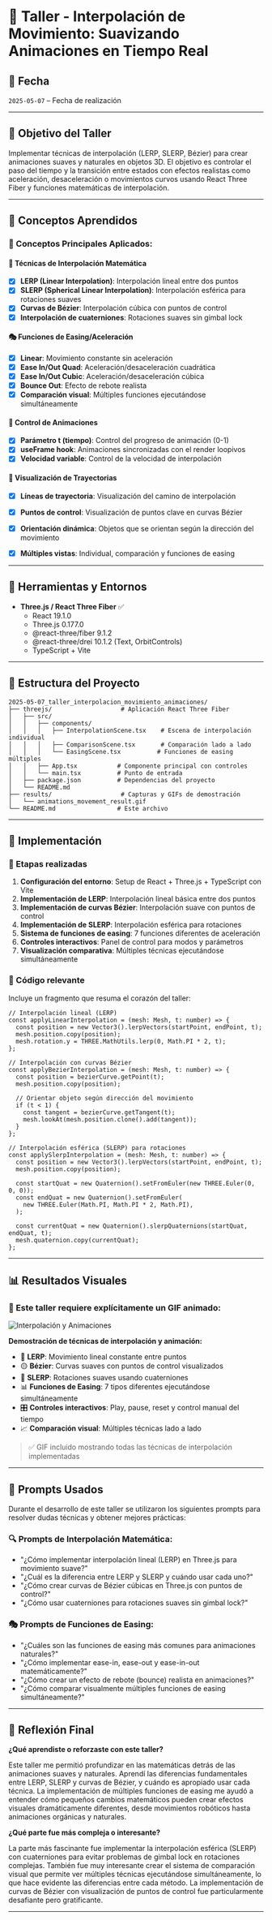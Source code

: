 # 🧪 Taller - Interpolación de Movimiento: Suavizando Animaciones en Tiempo Real

## 📅 Fecha

`2025-05-07` – Fecha de realización

---

## 🎯 Objetivo del Taller

Implementar técnicas de interpolación (LERP, SLERP, Bézier) para crear animaciones suaves y naturales en objetos 3D. El objetivo es controlar el paso del tiempo y la transición entre estados con efectos realistas como aceleración, desaceleración o movimientos curvos usando React Three Fiber y funciones matemáticas de interpolación.

---

## 🧠 Conceptos Aprendidos

### 🎯 Conceptos Principales Aplicados:

#### 📐 **Técnicas de Interpolación Matemática**

- [x] **LERP (Linear Interpolation)**: Interpolación lineal entre dos puntos
- [x] **SLERP (Spherical Linear Interpolation)**: Interpolación esférica para rotaciones suaves
- [x] **Curvas de Bézier**: Interpolación cúbica con puntos de control
- [x] **Interpolación de cuaterniones**: Rotaciones suaves sin gimbal lock

#### 🎭 **Funciones de Easing/Aceleración**

- [x] **Linear**: Movimiento constante sin aceleración
- [x] **Ease In/Out Quad**: Aceleración/desaceleración cuadrática
- [x] **Ease In/Out Cubic**: Aceleración/desaceleración cúbica
- [x] **Bounce Out**: Efecto de rebote realista
- [x] **Comparación visual**: Múltiples funciones ejecutándose simultáneamente

#### 🔄 **Control de Animaciones**

- [x] **Parámetro t (tiempo)**: Control del progreso de animación (0-1)
- [x] **useFrame hook**: Animaciones sincronizadas con el render loopivos
- [x] **Velocidad variable**: Control de la velocidad de interpolación

#### 🎨 **Visualización de Trayectorias**

- [x] **Líneas de trayectoria**: Visualización del camino de interpolación
- [x] **Puntos de control**: Visualización de puntos clave en curvas Bézier
- [x] **Orientación dinámica**: Objetos que se orientan según la dirección del movimiento
- [x] **Múltiples vistas**: Individual, comparación y funciones de easing


---

## 🔧 Herramientas y Entornos

- **Three.js / React Three Fiber** ✅
  - React 19.1.0
  - Three.js 0.177.0
  - @react-three/fiber 9.1.2
  - @react-three/drei 10.1.2 (Text, OrbitControls)
  - TypeScript + Vite

---

## 📁 Estructura del Proyecto

```
2025-05-07_taller_interpolacion_movimiento_animaciones/
├── threejs/                   # Aplicación React Three Fiber
│   ├── src/
│   │   ├── components/
│   │   │   ├── InterpolationScene.tsx    # Escena de interpolación individual
│   │   │   ├── ComparisonScene.tsx       # Comparación lado a lado
│   │   │   └── EasingScene.tsx          # Funciones de easing múltiples
│   │   ├── App.tsx           # Componente principal con controles
│   │   └── main.tsx          # Punto de entrada
│   ├── package.json          # Dependencias del proyecto
│   └── README.md
├── results/                   # Capturas y GIFs de demostración
│   └── animations_movement_result.gif
└── README.md                 # Este archivo
```

---

## 🧪 Implementación

### 🔹 Etapas realizadas

1. **Configuración del entorno**: Setup de React + Three.js + TypeScript con Vite
2. **Implementación de LERP**: Interpolación lineal básica entre dos puntos
3. **Implementación de curvas Bézier**: Interpolación suave con puntos de control
4. **Implementación de SLERP**: Interpolación esférica para rotaciones
5. **Sistema de funciones de easing**: 7 funciones diferentes de aceleración
6. **Controles interactivos**: Panel de control para modos y parámetros
7. **Visualización comparativa**: Múltiples técnicas ejecutándose simultáneamente

### 🔹 Código relevante

Incluye un fragmento que resuma el corazón del taller:

```tsx
// Interpolación lineal (LERP)
const applyLinearInterpolation = (mesh: Mesh, t: number) => {
  const position = new Vector3().lerpVectors(startPoint, endPoint, t);
  mesh.position.copy(position);
  mesh.rotation.y = THREE.MathUtils.lerp(0, Math.PI * 2, t);
};

// Interpolación con curvas Bézier
const applyBezierInterpolation = (mesh: Mesh, t: number) => {
  const position = bezierCurve.getPoint(t);
  mesh.position.copy(position);

  // Orientar objeto según dirección del movimiento
  if (t < 1) {
    const tangent = bezierCurve.getTangent(t);
    mesh.lookAt(mesh.position.clone().add(tangent));
  }
};

// Interpolación esférica (SLERP) para rotaciones
const applySlerpInterpolation = (mesh: Mesh, t: number) => {
  const position = new Vector3().lerpVectors(startPoint, endPoint, t);
  mesh.position.copy(position);

  const startQuat = new Quaternion().setFromEuler(new THREE.Euler(0, 0, 0));
  const endQuat = new Quaternion().setFromEuler(
    new THREE.Euler(Math.PI, Math.PI * 2, Math.PI),
  );

  const currentQuat = new Quaternion().slerpQuaternions(startQuat, endQuat, t);
  mesh.quaternion.copy(currentQuat);
};
```

---

## 📊 Resultados Visuales

### 📌 Este taller **requiere explícitamente un GIF animado**:

![Interpolación y Animaciones](./results/animations_movement_result.gif)

**Demostración de técnicas de interpolación y animación:**

- 🔴 **LERP**: Movimiento lineal constante entre puntos
- 🟡 **Bézier**: Curvas suaves con puntos de control visualizados
- 🔵 **SLERP**: Rotaciones suaves usando cuaterniones
- 📊 **Funciones de Easing**: 7 tipos diferentes ejecutándose simultáneamente
- 🎛️ **Controles interactivos**: Play, pause, reset y control manual del tiempo
- 📈 **Comparación visual**: Múltiples técnicas lado a lado

> ✅ GIF incluido mostrando todas las técnicas de interpolación implementadas

---

## 🧩 Prompts Usados

Durante el desarrollo de este taller se utilizaron los siguientes prompts para resolver dudas técnicas y obtener mejores prácticas:

### 🔍 **Prompts de Interpolación Matemática:**

- "¿Cómo implementar interpolación lineal (LERP) en Three.js para movimiento suave?"
- "¿Cuál es la diferencia entre LERP y SLERP y cuándo usar cada uno?"
- "¿Cómo crear curvas de Bézier cúbicas en Three.js con puntos de control?"
- "¿Cómo usar cuaterniones para rotaciones suaves sin gimbal lock?"

### 🎭 **Prompts de Funciones de Easing:**

- "¿Cuáles son las funciones de easing más comunes para animaciones naturales?"
- "¿Cómo implementar ease-in, ease-out y ease-in-out matemáticamente?"
- "¿Cómo crear un efecto de rebote (bounce) realista en animaciones?"
- "¿Cómo comparar visualmente múltiples funciones de easing simultáneamente?"


---

## 💬 Reflexión Final

**¿Qué aprendiste o reforzaste con este taller?**

Este taller me permitió profundizar en las matemáticas detrás de las animaciones suaves y naturales. Aprendí las diferencias fundamentales entre LERP, SLERP y curvas de Bézier, y cuándo es apropiado usar cada técnica. La implementación de múltiples funciones de easing me ayudó a entender cómo pequeños cambios matemáticos pueden crear efectos visuales dramáticamente diferentes, desde movimientos robóticos hasta animaciones orgánicas y naturales.

**¿Qué parte fue más compleja o interesante?**

La parte más fascinante fue implementar la interpolación esférica (SLERP) con cuaterniones para evitar problemas de gimbal lock en rotaciones complejas. También fue muy interesante crear el sistema de comparación visual que permite ver múltiples técnicas ejecutándose simultáneamente, lo que hace evidente las diferencias entre cada método. La implementación de curvas de Bézier con visualización de puntos de control fue particularmente desafiante pero gratificante.

---
